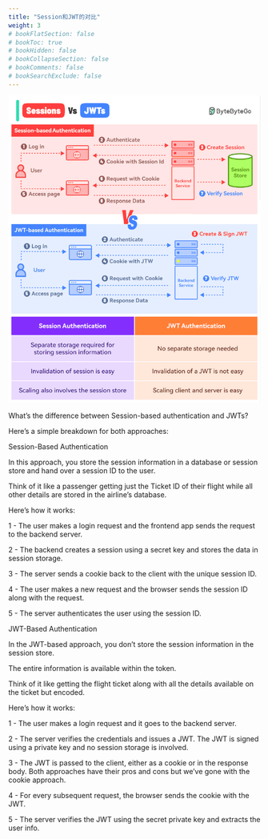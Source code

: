 ```yaml
---
title: "Session和JWT的对比"
weight: 3
# bookFlatSection: false
# bookToc: true
# bookHidden: false
# bookCollapseSection: false
# bookComments: false
# bookSearchExclude: false
---
```


![Session和JWT的对比](/img/security/session-vs-jwt.gif)

What’s the difference between Session-based authentication and JWTs? 

Here’s a simple breakdown for both approaches: 

Session-Based Authentication 

In this approach, you store the session information in a database or session store and hand over a session ID to the user. 

Think of it like a passenger getting just the Ticket ID of their flight while all other details are stored in the airline’s database. 

Here’s how it works: 

1 - The user makes a login request and the frontend app sends the request to the backend server. 

2 - The backend creates a session using a secret key and stores the data in session storage. 

3 - The server sends a cookie back to the client with the unique session ID. 

4 - The user makes a new request and the browser sends the session ID along with the request. 

5 - The server authenticates the user using the session ID. 

JWT-Based Authentication 

In the JWT-based approach, you don’t store the session information in the session store. 

The entire information is available within the token. 

Think of it like getting the flight ticket along with all the details available on the ticket but encoded. 

Here’s how it works: 

1 - The user makes a login request and it goes to the backend server. 

2 - The server verifies the credentials and issues a JWT. The JWT is signed using a private key and no session storage is involved. 

3 - The JWT is passed to the client, either as a cookie or in the response body. Both approaches have their pros and cons but we’ve gone with the cookie approach. 

4 - For every subsequent request, the browser sends the cookie with the JWT. 

5 - The server verifies the JWT using the secret private key and extracts the user info. 